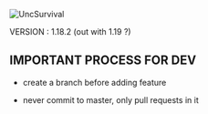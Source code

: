 ![UncSurvival](4K-UNCSURVIVAL.png)

VERSION : 1.18.2 (out with 1.19 ?)

## IMPORTANT PROCESS FOR DEV

- create a branch before adding feature

- never commit to master, only pull requests in it
